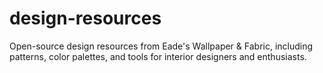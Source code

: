 # design-resources
Open-source design resources from Eade's Wallpaper &amp; Fabric, including patterns, color palettes, and tools for interior designers and enthusiasts.
